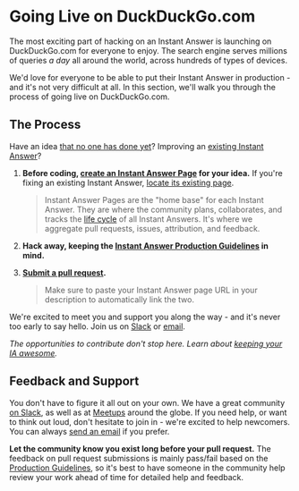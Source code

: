 # Going Live on DuckDuckGo.com

The most exciting part of hacking on an Instant Answer is launching on DuckDuckGo.com for everyone to enjoy. The search engine serves millions of queries *a day* all around the world, across hundreds of types of devices. 

We'd love for everyone to be able to put their Instant Answer in production - and it's not very difficult at all. In this section, we'll walk you through the process of going live on DuckDuckGo.com.

## The Process

Have an idea [that no one has done yet](https://duck.co/ia)? Improving an [existing Instant Answer](https://duck.co/ia/dev/issues)? 

1. **Before coding, [create an Instant Answer Page](https://duck.co/ia/new_ia) for your idea.** If you're fixing an existing Instant Answer, [locate its existing page](https://duck.co/ia).

	> Instant Answer Pages are the "home base" for each Instant Answer. They are where the community plans, collaborates, and tracks the [life cycle](http://docs.duckduckhack.com/submitting/long-term.html) of all Instant Answers. It's where we aggregate pull requests, issues, attribution, and feedback.

2. **Hack away, keeping the [Instant Answer Production Guidelines](http://docs.duckduckhack.com/submitting/checklist.html) in mind.**

3. **[Submit a pull request](http://docs.duckduckhack.com/submitting/pull-request.html).** 

	> Make sure to paste your Instant Answer page URL in your description to automatically link the two.

We're excited to meet you and support you along the way - and it's never too early to say hello. Join us on [Slack](mailto:QuackSlack@duckduckgo.com?subject=AddMe) or [email](mailto:open@duckduckgo.com).

*The opportunities to contribute don't stop here. Learn about [keeping your IA awesome](http://docs.duckduckhack.com/submitting/long-term.html).*

## Feedback and Support

You don't have to figure it all out on your own. We have a great community [on Slack](mailto:QuackSlack@duckduckgo.com?subject=AddMe), as well as at [Meetups](http://duckduckgo.meetup.com) around the globe. If you need help, or want to think out loud, don't hesitate to join in - we're excited to help newcomers. You can always [send an email](mailto:open@duckduckgo.com) if you prefer.

**Let the community know you exist long before your pull request.** The feedback on pull request submissions is mainly pass/fail based on the [Production Guidelines](http://docs.duckduckhack.com/submitting/checklist.html), so it's best to have someone in the community help review your work ahead of time for detailed help and feedback.

